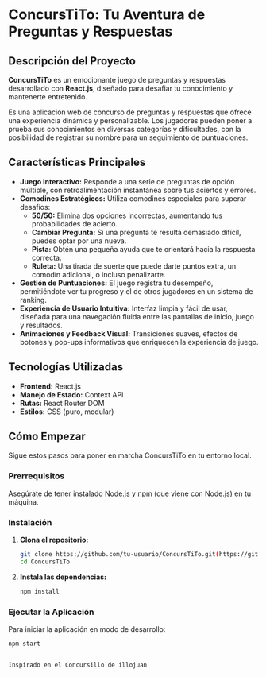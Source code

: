 # ConcursTiTo: Tu Aventura de Preguntas y Respuestas

## Descripción del Proyecto

**ConcursTiTo** es un emocionante juego de preguntas y respuestas desarrollado con **React.js**, diseñado para desafiar tu conocimiento y mantenerte entretenido.

Es una aplicación web de concurso de preguntas y respuestas que ofrece una experiencia dinámica y personalizable. Los jugadores pueden poner a prueba sus conocimientos en diversas categorías y dificultades, con la posibilidad de registrar su nombre para un seguimiento de puntuaciones.

## Características Principales

* **Juego Interactivo:** Responde a una serie de preguntas de opción múltiple, con retroalimentación instantánea sobre tus aciertos y errores.
* **Comodines Estratégicos:** Utiliza comodines especiales para superar desafíos:
    * **50/50:** Elimina dos opciones incorrectas, aumentando tus probabilidades de acierto.
    * **Cambiar Pregunta:** Si una pregunta te resulta demasiado difícil, puedes optar por una nueva.
    * **Pista:** Obtén una pequeña ayuda que te orientará hacia la respuesta correcta.
    * **Ruleta:** Una tirada de suerte que puede darte puntos extra, un comodín adicional, o incluso penalizarte.
* **Gestión de Puntuaciones:** El juego registra tu desempeño, permitiéndote ver tu progreso y el de otros jugadores en un sistema de ranking.
* **Experiencia de Usuario Intuitiva:** Interfaz limpia y fácil de usar, diseñada para una navegación fluida entre las pantallas de inicio, juego y resultados.
* **Animaciones y Feedback Visual:** Transiciones suaves, efectos de botones y pop-ups informativos que enriquecen la experiencia de juego.

## Tecnologías Utilizadas

* **Frontend:** React.js
* **Manejo de Estado:** Context API
* **Rutas:** React Router DOM
* **Estilos:** CSS (puro, modular)

## Cómo Empezar

Sigue estos pasos para poner en marcha ConcursTiTo en tu entorno local.

### Prerrequisitos

Asegúrate de tener instalado [Node.js](https://nodejs.org/en/) y [npm](https://www.npmjs.com/) (que viene con Node.js) en tu máquina.

### Instalación

1.  **Clona el repositorio:**
    ```bash
    git clone https://github.com/tu-usuario/ConcursTiTo.git(https://github.com/tu-usuario/ConcursTiTo.git)
    cd ConcursTiTo
    ```

2.  **Instala las dependencias:**
    ```bash
    npm install
    ```

### Ejecutar la Aplicación

Para iniciar la aplicación en modo de desarrollo:

```bash
npm start


Inspirado en el Concursillo de illojuan
